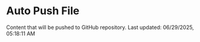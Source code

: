 # Auto Push File

Content that will be pushed to GitHub repository.
Last updated: 06/29/2025, 05:18:11 AM